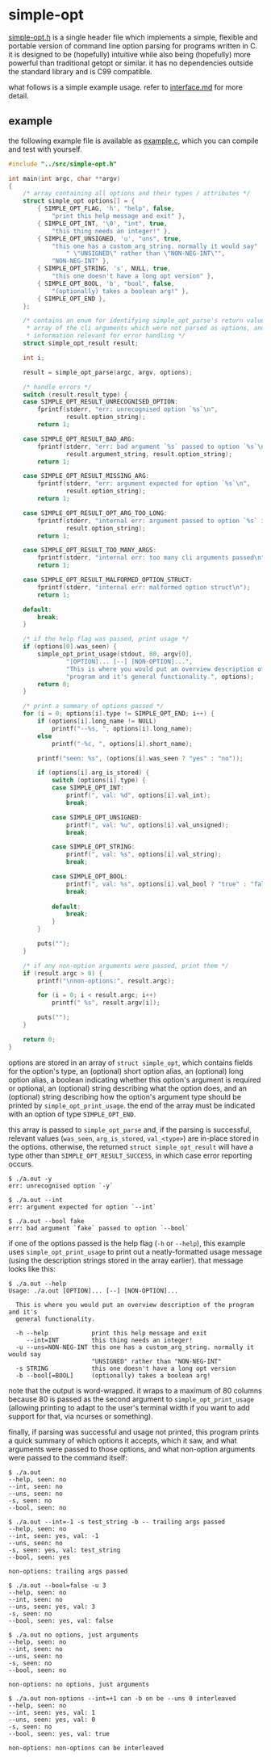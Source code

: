 simple-opt
==========

[simple-opt.h](src/simple-opt.h) is a single header file which implements a
simple, flexible and portable version of command line option parsing for
programs written in C. it is designed to be (hopefully) intuitive while also
being (hopefully) more powerful than traditional getopt or similar. it has no
dependencies outside the standard library and is C99 compatible.

what follows is a simple example usage. refer to
[interface.md](doc/interface.md) for more detail.


example
-------

the following example file is available as [example.c](doc/example.c), which
you can compile and test with yourself.

```C
#include "../src/simple-opt.h"

int main(int argc, char **argv)
{
	/* array containing all options and their types / attributes */
	struct simple_opt options[] = {
		{ SIMPLE_OPT_FLAG, 'h', "help", false,
			"print this help message and exit" },
		{ SIMPLE_OPT_INT, '\0', "int", true,
			"this thing needs an integer!" },
		{ SIMPLE_OPT_UNSIGNED, 'u', "uns", true,
			"this one has a custom_arg_string. normally it would say" 
				" \"UNSIGNED\" rather than \"NON-NEG-INT\"",
			"NON-NEG-INT" },
		{ SIMPLE_OPT_STRING, 's', NULL, true,
			"this one doesn't have a long opt version" },
		{ SIMPLE_OPT_BOOL, 'b', "bool", false,
			"(optionally) takes a boolean arg!" },
		{ SIMPLE_OPT_END },
	};

	/* contains an enum for identifying simple_opt_parse's return value, an
	 * array of the cli arguments which were not parsed as options, and
	 * information relevant for error handling */
	struct simple_opt_result result;

	int i;

	result = simple_opt_parse(argc, argv, options);

	/* handle errors */
	switch (result.result_type) {
	case SIMPLE_OPT_RESULT_UNRECOGNISED_OPTION:
		fprintf(stderr, "err: unrecognised option `%s`\n",
				result.option_string);
		return 1;

	case SIMPLE_OPT_RESULT_BAD_ARG:
		fprintf(stderr, "err: bad argument `%s` passed to option `%s`\n",
				result.argument_string, result.option_string);
		return 1;

	case SIMPLE_OPT_RESULT_MISSING_ARG:
		fprintf(stderr, "err: argument expected for option `%s`\n",
				result.option_string);
		return 1;

	case SIMPLE_OPT_RESULT_OPT_ARG_TOO_LONG:
		fprintf(stderr, "internal err: argument passed to option `%s` is too long\n",
				result.option_string);
		return 1;

	case SIMPLE_OPT_RESULT_TOO_MANY_ARGS:
		fprintf(stderr, "internal err: too many cli arguments passed\n");
		return 1;

	case SIMPLE_OPT_RESULT_MALFORMED_OPTION_STRUCT:
		fprintf(stderr, "internal err: malformed option struct\n");
		return 1;

	default:
		break;
	}

	/* if the help flag was passed, print usage */
	if (options[0].was_seen) {
		simple_opt_print_usage(stdout, 80, argv[0],
				"[OPTION]... [--] [NON-OPTION]...",
				"This is where you would put an overview description of the "
				"program and it's general functionality.", options);
		return 0;
	}

	/* print a summary of options passed */
	for (i = 0; options[i].type != SIMPLE_OPT_END; i++) {
		if (options[i].long_name != NULL)
			printf("--%s, ", options[i].long_name);
		else
			printf("-%c, ", options[i].short_name);

		printf("seen: %s", (options[i].was_seen ? "yes" : "no"));

		if (options[i].arg_is_stored) {
			switch (options[i].type) {
			case SIMPLE_OPT_INT:
				printf(", val: %d", options[i].val_int);
				break;

			case SIMPLE_OPT_UNSIGNED:
				printf(", val: %u", options[i].val_unsigned);
				break;

			case SIMPLE_OPT_STRING:
				printf(", val: %s", options[i].val_string);
				break;

			case SIMPLE_OPT_BOOL:
				printf(", val: %s", options[i].val_bool ? "true" : "false");
				break;
				
			default:
				break;
			}
		}

		puts("");
	}

	/* if any non-option arguments were passed, print them */
	if (result.argc > 0) {
		printf("\nnon-options:", result.argc);

		for (i = 0; i < result.argc; i++)
			printf(" %s", result.argv[i]);

		puts("");
	}

	return 0;
}
```

options are stored in an array of `struct simple_opt`, which contains fields
for the option's type, an (optional) short option alias, an (optional) long
option alias, a boolean indicating whether this option's argument is required
or optional, an (optional) string describing what the option does, and an
(optional) string describing how the option's argument type should be printed
by `simple_opt_print_usage`. the end of the array must be indicated with an
option of type `SIMPLE_OPT_END`.

this array is passed to `simple_opt_parse` and, if the parsing is successful,
relevant values (`was_seen`, `arg_is_stored`, `val_<type>`) are in-place stored
in the options. otherwise, the returned `struct simple_opt_result` will have a
type other than `SIMPLE_OPT_RESULT_SUCCESS`, in which case error reporting
occurs.

```
$ ./a.out -y
err: unrecognised option `-y`
```

```
$ ./a.out --int
err: argument expected for option `--int`
```

```
$ ./a.out --bool fake
err: bad argument `fake` passed to option `--bool`
```

if one of the options passed is the help flag (`-h` or `--help`), this example
uses `simple_opt_print_usage` to print out a neatly-formatted usage message
(using the description strings stored in the array earlier). that message looks
like this:

```
$ ./a.out --help
Usage: ./a.out [OPTION]... [--] [NON-OPTION]...

  This is where you would put an overview description of the program and it's
  general functionality.

  -h --help            print this help message and exit
     --int=INT         this thing needs an integer!
  -u --uns=NON-NEG-INT this one has a custom_arg_string. normally it would say
                       "UNSIGNED" rather than "NON-NEG-INT"
  -s STRING            this one doesn't have a long opt version
  -b --bool[=BOOL]     (optionally) takes a boolean arg!
```

note that the output is word-wrapped. it wraps to a maximum of 80 columns
because 80 is passed as the second argument to `simple_opt_print_usage`
(allowing printing to adapt to the user's terminal width if you want to add
support for that, via ncurses or something).

finally, if parsing was successful and usage not printed, this program prints a
quick summary of which options it accepts, which it saw, and what arguments
were passed to those options, and what non-option arguments were passed to the
command itself:

```
$ ./a.out 
--help, seen: no
--int, seen: no
--uns, seen: no
-s, seen: no
--bool, seen: no
```

```
$ ./a.out --int=-1 -s test_string -b -- trailing args passed
--help, seen: no
--int, seen: yes, val: -1
--uns, seen: no
-s, seen: yes, val: test_string
--bool, seen: yes

non-options: trailing args passed
```

```
$ ./a.out --bool=false -u 3
--help, seen: no
--int, seen: no
--uns, seen: yes, val: 3
-s, seen: no
--bool, seen: yes, val: false
```

```
$ ./a.out no options, just arguments
--help, seen: no
--int, seen: no
--uns, seen: no
-s, seen: no
--bool, seen: no

non-options: no options, just arguments
```

```
$ ./a.out non-options --int=+1 can -b on be --uns 0 interleaved
--help, seen: no
--int, seen: yes, val: 1
--uns, seen: yes, val: 0
-s, seen: no
--bool, seen: yes, val: true

non-options: non-options can be interleaved
```

